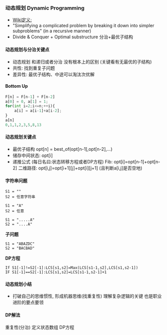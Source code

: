 ### 动态规划 Dynamic Programming
- [Wiki定义:](https://en.wikipedia.org/wiki/Dynamicprogramming) 
- "Simplifying a complicated problem by breaking it down into simpler subproblems" (in a recursive manner)
-  Divide & Conquer + Optimal substructure 分治+最优子结构
#### 动态规划与分治关键点
- 动态规划 和递归或者分治 没有根本上的区别 (关键看有无最优的子结构)
- 共性: 找到重复子问题
- 差异性: 最优子结构、中途可以淘汰次优解

#### Bottom Up
```python
F[n] = F[n-1] + F[n-2]
a[0] = 0, a[1] = 1;
for(int i=2;i<=n;++i){
    a[i] = a[i-1]+a[i-2];
}
a[n]
0,1,1,2,3,5,8,13
```
#### 动态规划关键点
- 最优子结构 opt[n] = best_of(opt[n-1],opt[n-2],...)
- 储存中间状态: opt[i]
- 递推公式 (每日名曰:状态转移方程或者DP方程)
Fib: opt[i]=opt[n-1]+opt[n-2]
二维路径: opt[i,j]=opt[i+1][j]+opt[i][j+1] (且判断a[i,j]是否空地)
#### 字符串问题
```
S1 = ""
S2 = 任意字符串

S1 = "A"
S2 = 任意

S1 = ".....A"
S2 = "....A"
```
**子问题**
```
S1 = "ABAZDC"
S2 = "BACBAD"
```
**DP方程**
```
If S1[-1]!=S2[-1]:LCS[s1,s2]=Max(LCS[s1-1,s2],LCS[s1,s2-1])
IF S1[-1]==S2[-1]:LCS[s1,s2]=LCS[s1-1,s2-1]+1
```
#### 动态规划小结
- 打破自己的思维惯性, 形成机器思维(找重复性)
理解复杂逻辑的关键
也是职业进阶的要点要领
#### DP解法
重复性(分治)
定义状态数组
DP方程